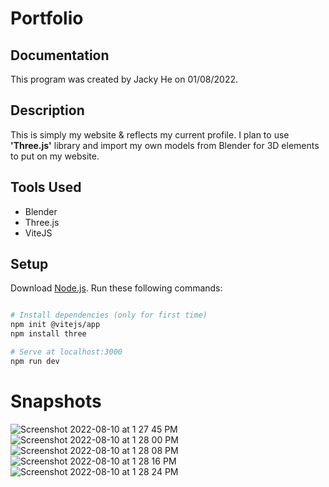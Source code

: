 # Portfolio

## Documentation
This program was created by Jacky He on 01/08/2022.

## Description 
This is simply my website & reflects my current profile. I plan to use **'Three.js'** library and import my own models from Blender for 3D elements to put on my website.

## Tools Used
- Blender
- Three.js
- ViteJS

## Setup
Download [Node.js](https://nodejs.org/en/download/).
Run these following commands:

``` bash

# Install dependencies (only for first time)
npm init @vitejs/app
npm install three

# Serve at localhost:3000
npm run dev

```
# Snapshots
![Screenshot 2022-08-10 at 1 27 45 PM](https://user-images.githubusercontent.com/78707612/184004267-c3b73dcd-7498-4b33-a166-5783ee50148d.png)
![Screenshot 2022-08-10 at 1 28 00 PM](https://user-images.githubusercontent.com/78707612/184004269-985af7cf-0f5e-4cd4-abc7-fe1d45325705.png)
![Screenshot 2022-08-10 at 1 28 08 PM](https://user-images.githubusercontent.com/78707612/184004271-0e428430-97b3-4634-806d-5870d2aea496.png)
![Screenshot 2022-08-10 at 1 28 16 PM](https://user-images.githubusercontent.com/78707612/184004274-b1a4aaca-9ba4-49a5-a0d7-0b08f91472b1.png)
![Screenshot 2022-08-10 at 1 28 24 PM](https://user-images.githubusercontent.com/78707612/184004277-e5a48eb4-377a-4802-b937-f77d1a9e10f7.png)
